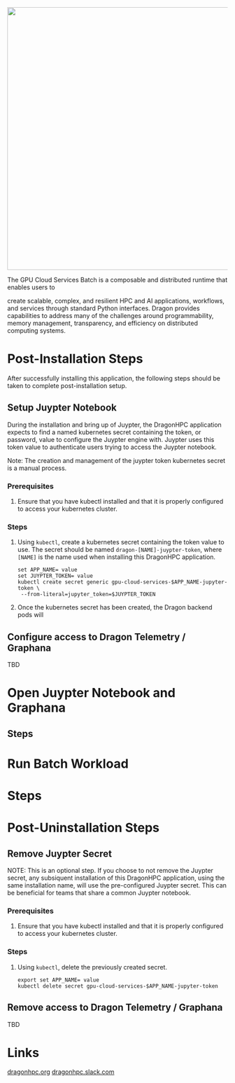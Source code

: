 <img src="https://dragonhpc.org/wp-content/uploads/2025/03/Color-logo-no-background.png" width="600">

The GPU Cloud Services Batch is a composable and distributed runtime that enables users to


create scalable, complex, and resilient HPC and AI applications, workflows, and services through standard Python interfaces. Dragon provides capabilities to address many of the challenges around programmability, memory management, transparency, and efficiency on distributed computing systems.

# Post-Installation Steps

After successfully installing this application, the following steps should be taken to complete post-installation setup.

## Setup Juypter Notebook

During the installation and bring up of Juypter, the DragonHPC application expects to find a named kubernetes secret
containing the token, or password, value to configure the Juypter engine with. Juypter uses this token value to
authenticate users trying to access the Juypter notebook.

Note: The creation and management of the juypter token kubernetes secret is a manual process.

### Prerequisites

1. Ensure that you have kubectl installed and that it is properly configured to access your kubernetes cluster.

### Steps

1. Using `kubectl`, create a kubernetes secret containing the token value to use. The secret should be named
   `dragon-[NAME]-juypter-token`, where `[NAME]` is the name used when installing this DragonHPC application.

   ```
   set APP_NAME= value
   set JUYPTER_TOKEN= value
   kubectl create secret generic gpu-cloud-services-$APP_NAME-jupyter-token \
    --from-literal=jupyter_token=$JUYPTER_TOKEN
   ```
2. Once the kubernetes secret has been created, the Dragon backend pods will

## Configure access to Dragon Telemetry / Graphana

TBD

# Open Juypter Notebook and Graphana

## Steps

# Run Batch Workload

# Steps

# Post-Uninstallation Steps

## Remove Juypter Secret

NOTE: This is an optional step. If you choose to not remove the Juypter secret, any subsiquent installation of this DragonHPC
application, using the same installation name, will use the pre-configured Juypter secret. This can be beneficial for teams
that share a common Juypter notebook.

### Prerequisites

1. Ensure that you have kubectl installed and that it is properly configured to access your kubernetes cluster.

### Steps

1. Using `kubectl`, delete the previously created secret.

   ```
   export set APP_NAME= value
   kubectl delete secret gpu-cloud-services-$APP_NAME-jupyter-token
   ```

## Remove access to Dragon Telemetry / Graphana

TBD

# Links

[dragonhpc.org](http://dragonhpc.org/)
[dragonhpc.slack.com](https://dragonhpc.slack.com/)
